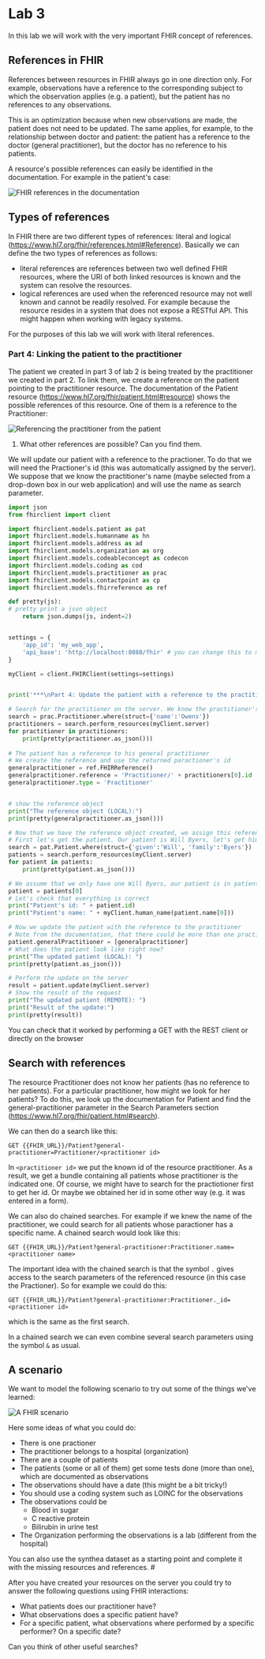 # Lab 3

In this lab we will work with the very important FHIR concept of references.

## References in FHIR

References between resources in FHIR always go in one direction only. For example, observations have a reference to the corresponding subject to which the observation applies (e.g. a patient), but the patient has no references to any observations.

This is an optimization because when new observations are made, the patient does not need to be updated. The same applies, for example, to the relationship between doctor and patient: the patient has a reference to the doctor (general practitioner), but the doctor has no reference to his patients.

A resource's possible references can easily be identified in the documentation. For example in the patient's case:

![FHIR references in the documentation](/assets/FHIR_references.png)

## Types of references

In FHIR there are two different types of references: literal and logical (https://www.hl7.org/fhir/references.html#Reference). Basically we can define the two types of references as follows:
+ literal references are references between two well defined FHIR resources, where the URI of both linked resources is known and the system can resolve the resources.
+ logical references are used when the referenced resource may not well known and cannot be readily resolved. For example because the resource resides in a system that does not expose a RESTful API. This might happen when working with legacy systems.

For the purposes of this lab we will work with literal references.

### Part 4: Linking the patient to the practitioner

The patient we created in part 3 of lab 2 is being treated by the practitioner we created in part 2. To link them, we create a reference on the patient pointing to the practitioner resource. The documentation of the Patient resource (https://www.hl7.org/fhir/patient.html#resource) shows the possible references of this resource. One of them is a reference to the Practitioner:

![Referencing the practitioner from the patient](/assets/FHIR_reference_practitioner.png)

1. What other references are possible? Can you find them.

We will update our patient with a reference to the practioner. To do that we will need the Practioner's id (this was automatically assigned by the server). We suppose that we know the practitioner's name (maybe selected from a drop-down box in our web application) and will use the name as search parameter.

```python
import json
from fhirclient import client

import fhirclient.models.patient as pat
import fhirclient.models.humanname as hn
import fhirclient.models.address as ad
import fhirclient.models.organization as org
import fhirclient.models.codeableconcept as codecon
import fhirclient.models.coding as cod
import fhirclient.models.practitioner as prac
import fhirclient.models.contactpoint as cp
import fhirclient.models.fhirreference as ref 

def pretty(js):
# pretty print a json object
    return json.dumps(js, indent=2)


settings = {
    'app_id': 'my_web_app',
    'api_base': 'http://localhost:8080/fhir' # you can change this to match your FHIR server endpoint
}

myClient = client.FHIRClient(settings=settings)


print('***\nPart 4: Update the patient with a reference to the practitioner\n***')

# Search for the practitioner on the server. We know the practitioner's name "Smith"
search = prac.Practitioner.where(struct={'name':'Owens'})
practitioners = search.perform_resources(myClient.server)
for practitioner in practitioners:
    print(pretty(practitioner.as_json()))
    
# The patient has a reference to his general practitioner
# We create the reference and use the returned paractioner's id
generalpractitioner = ref.FHIRReference()
generalpractitioner.reference = 'Practitioner/' + practitioners[0].id
generalpractitioner.type = 'Practitioner'


# show the reference object
print("The reference object (LOCAL):")
print(pretty(generalpractitioner.as_json()))

# Now that we have the reference object created, we assign this reference object to the corresponding attribute of the patient
# First let's get the patient. Our patient is Will Byers, let's get him from the server. 
search = pat.Patient.where(struct={'given':'Will', 'family':'Byers'})
patients = search.perform_resources(myClient.server)
for patient in patients:
    print(pretty(patient.as_json()))

# We assume that we only have one Will Byers, our patient is in patients[0]
patient = patients[0]
# Let's check that everything is correct
print("Patient's id: " + patient.id)
print("Patient's name: " + myClient.human_name(patient.name[0]))

# Now we update the patient with the reference to the practitioner
# Note from the documentation, that there could be more than one practitioner, hence the list
patient.generalPractitioner = [generalpractitioner]
# What does the patient look like right now?
print("The updated patient (LOCAL): ")
print(pretty(patient.as_json()))

# Perform the update on the server
result = patient.update(myClient.server)
# Show the result of the request
print("The updated patient (REMOTE): ")
print("Result of the update:")
print(pretty(result))
```

You can check that it worked by performing a GET with the REST client or directly on the browser 

## Search with references

The resource Practitioner does not know her patients (has no reference to her patients). For a particular practitioner, how might we look for her patients? To do this, we look up the documentation for Patient and find the general-practitioner parameter in the Search Parameters section (https://www.hl7.org/fhir/patient.html#search).

We can then do a search like this:

```
GET {{FHIR_URL}}/Patient?general-practitioner=Practitioner/<practitioner id>
```
  
In `<practitioner id>` we put the known id of the resource practitioner. As a result, we get a bundle containing all patients whose practitioner is the indicated one. Of course, we might have to search for the practiotioner first to get her id. Or maybe we obtained her id in some other way (e.g. it was entered in a form).

We can also do chained searches. For example if we knew the name of the practitioner, we could search for all patients whose paractioner has a specific name. A chained search would look like this:

```
GET {{FHIR_URL}}/Patient?general-practitioner:Practitioner.name=<practitioner name>
```

The important idea with the chained search is that the symbol `.` gives access to the search parameters of the referenced resource (in this case the Practioner). So for example we could do this:

```
GET {{FHIR_URL}}/Patient?general-practitioner:Practitioner._id=<practitioner id>
```
which is the same as the first search.

In a chained search we can even combine several search parameters using the symbol `&` as usual.


## A scenario

We want to model the following scenario to try out some of the things we've learned:

![A FHIR scenario](/assets/FHIR_Scenario.png)

Here some ideas of what you could do:
+ There is one practioner
+ The practitioner belongs to a hospital (organization)
+ There are a couple of patients
+ The patients (some or all of them) get some tests done (more than one), which are documented as observations
+ The observations should have a date (this might be a bit tricky!)
+ You should use a coding system such as LOINC for the observations
+ The observations could be
  + Blood in sugar
  + C reactive protein
  + Bilirubin in urine test
+ The Organization performing the observations is a lab (different from the hospital)

You can also use the synthea dataset as a starting point and complete it with the missing resources and references. #

After you have created your resources on the server you could try to answer the following questions using FHIR interactions:
+ What patients does our practitioner have?
+ What observations does a specific patient have?
+ For a specific patient, what observations where performed by a specific performer? On a specific date?

Can you think of other useful searches?
